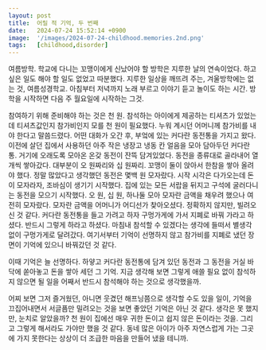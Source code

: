 ```yaml
---
layout: post
title:  어릴 적 기억, 두 번째
date:   2024-07-24 15:52:14 +0900
image:  '/images/2024-07-24-childhood.memories.2nd.png'
tags:   [childhood,disorder]
---
```


여름방학. 학교에 다니는 꼬맹이에게 신났어야 할 방학은 지루한 날의 연속이었다. 하고 싶은 일도 해야 할 일도 없었고 따분했다. 지루한 일상을 깨뜨려 주는, 겨울방학에는 없는 것, 여름성경학교. 아침부터 저녁까지 노래 부르고 이야기 듣고 놀이도 하는 시간. 방학을 시작하면 다음 주 월요일에 시작하는 그것. 

참여하기 위해 준비해야 하는 것은 천 원. 참석하는 아이에게 제공하는 티셔츠가 있었는데 티셔츠값인지 참가비인지 모를 천 원이 필요했다. 누워 계시던 어머니께 참가비를 내야 한다고 말씀드렸다. 어떤 대화가 오간 후, 부엌에 있는 커다란 동전통을 가지고 왔다. 이전에 살던 집에서 사용하던 아주 작은 냉장고 냉동 칸 얼음을 모아 담아두던 커다란 통. 거기에 오래도록 모아온 온갖 동전이 잔뜩 담겨있었다. 동전을 종류대로 골라내어 열 개씩 쌓아갔다. 대부분이 오 원짜리와 십 원짜리. 꼬맹이 둘이 앉아서 한참을 쌓아 올려야 했다. 정말 많았다고 생각했던 동전은 몇백 원 모자랐다. 시작 시각은 다가오는데 돈이 모자라자, 조바심이 생기기 시작했다. 집에 있는 모든 서랍을 뒤지고 구석에 굴러다니는 동전을 모으기 시작했다. 오 원, 십 원, 하나둘 모아 모자란 금액을 채우려 했으나 여전히 모자랐다. 모자란 금액을 어머니가 어디선가 찾아오셨다. 정확하지 않지만, 빌려오신 것 같다. 커다란 동전통을 들고 가려고 하자 구멍가게에 가서 지폐로 바꿔 가라고 하셨다. 반드시 그렇게 하라고 하셨다. 마침내 참석할 수 있겠다는 생각에 들떠서 별생각 없이 구멍가게로 달려갔다. 여기서부터 기억이 선명하지 않고 참가비를 지폐로 냈던 장면이 기억에 있으니 바꿔갔던 것 같다.

이때 기억은 늘 선명하다. 하얗고 커다란 동전통에 담겨 있던 동전과 그 동전을 거실 바닥에 쏟아놓고 돈을 쌓아 세던 그 기억. 지금 생각해 보면 그렇게 애쓸 필요 없이 참석하지 않으면 될 일을 어째서 반드시 참석해야 하는 것으로 생각했을까. 

어찌 보면 그저 즐거웠던, 아니면 웃겼던 해프닝쯤으로 생각할 수도 있을 일이, 기억을 끄집어내면서 서글픔만 밀려오는 것을 보면 좋았던 기억은 아닌 것 같다. 생각은 못 했지만, 눈치로 알았을까? 천 원이 집에선 매우 귀한 돈이고 쉽지 않은 돈이라는 것을. 그리고 그렇게 해서라도 가야만 했을 것 같다. 동네 많은 아이가 아주 자연스럽게 가는 그곳에 가지 못한다는 상상이 더 조급한 마음을 만들어 냈을 테니까.